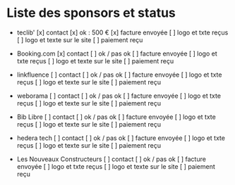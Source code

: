 # Liste des sponsors et status

* teclib'
  [x] contact 
  [x] ok : 500 €
  [x] facture envoyée
  [ ] logo et txte reçus
  [ ] logo et texte sur le site
  [ ] paiement reçu

* Booking.com
  [x] contact 
  [ ] ok / pas ok
  [ ] facture envoyée
  [ ] logo et txte reçus
  [ ] logo et texte sur le site
  [ ] paiement reçu

* linkfluence
  [ ] contact
  [ ] ok / pas ok
  [ ] facture envoyée
  [ ] logo et txte reçus
  [ ] logo et texte sur le site
  [ ] paiement reçu

* weborama
  [ ] contact
  [ ] ok / pas ok
  [ ] facture envoyée
  [ ] logo et txte reçus
  [ ] logo et texte sur le site
  [ ] paiement reçu

* Bib Libre
  [ ] contact
  [ ] ok / pas ok
  [ ] facture envoyée
  [ ] logo et txte reçus
  [ ] logo et texte sur le site
  [ ] paiement reçu

* hedera tech
  [ ] contact
  [ ] ok / pas ok
  [ ] facture envoyée
  [ ] logo et txte reçus
  [ ] logo et texte sur le site
  [ ] paiement reçu

* Les Nouveaux Constructeurs
  [ ] contact
  [ ] ok / pas ok
  [ ] facture envoyée
  [ ] logo et txte reçus
  [ ] logo et texte sur le site
  [ ] paiement reçu


